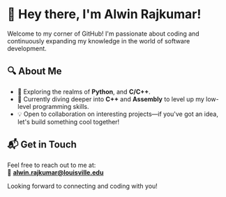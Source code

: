 <!--
<h1 align="center">Hello 👋 I'm [Your Name]</h1>


Check out my [coding portfolio!](#)

## 🎓 Also:

I regularly share insights and tips on projects like **Space Invaders in C++**, **Binary Search Trees**, and **real-time chat applications**!

## 🌐 Connect with me:
[![LinkedIn](https://img.shields.io/badge/LinkedIn-%230077B5.svg?logo=linkedin&logoColor=white)](https://www.linkedin.com/in/your-linkedin/) 
[![GitHub](https://img.shields.io/badge/GitHub-%23121011.svg?logo=github&logoColor=white)](https://github.com/your-github)

# 💻 Tech Stack:
**Languages:**

![C](https://img.shields.io/badge/C-00599C?style=for-the-badge&logo=c&logoColor=white) 
![C++](https://img.shields.io/badge/C%2B%2B-00599C?style=for-the-badge&logo=c%2B%2B&logoColor=white)
![Python](https://img.shields.io/badge/python-%233776AB.svg?style=for-the-badge&logo=python&logoColor=white)
![Java](https://img.shields.io/badge/Java-ED8B00?style=for-the-badge&logo=java&logoColor=white)

**Developer Tools:**

![Git](https://img.shields.io/badge/git-%23F05033.svg?style=for-the-badge&logo=git&logoColor=white)
![Power BI](https://img.shields.io/badge/PowerBI-F2C811?style=for-the-badge&logo=powerbi&logoColor=black)

**Libraries/Frameworks:**

![NodeJS](https://img.shields.io/badge/node.js-6DA55F?style=for-the-badge&logo=node.js&logoColor=white)
![React](https://img.shields.io/badge/react-%2320232a.svg?style=for-the-badge&logo=react&logoColor=%2361DAFB)
![Docker](https://img.shields.io/badge/docker-%230db7ed.svg?style=for-the-badge&logo=docker&logoColor=white)

--->

# 👋 Hey there, I'm Alwin Rajkumar!

Welcome to my corner of GitHub! I'm passionate about coding and continuously expanding my knowledge in the world of software development.

## 🔍 About Me
- 🚀 Exploring the realms of **Python**, and **C/C++**.
- 🔧 Currently diving deeper into **C++** and **Assembly** to level up my low-level programming skills.
- 💡 Open to collaboration on interesting projects—if you've got an idea, let's build something cool together!

## 📬 Get in Touch
Feel free to reach out to me at:  
📧 **alwin.rajkumar@louisville.edu**

Looking forward to connecting and coding with you!


<!---
alwnraj/alwnraj is a ✨ special ✨ repository because its `README.md` (this file) appears on your GitHub profile.
You can click the Preview link to take a look at your changes.
--->
